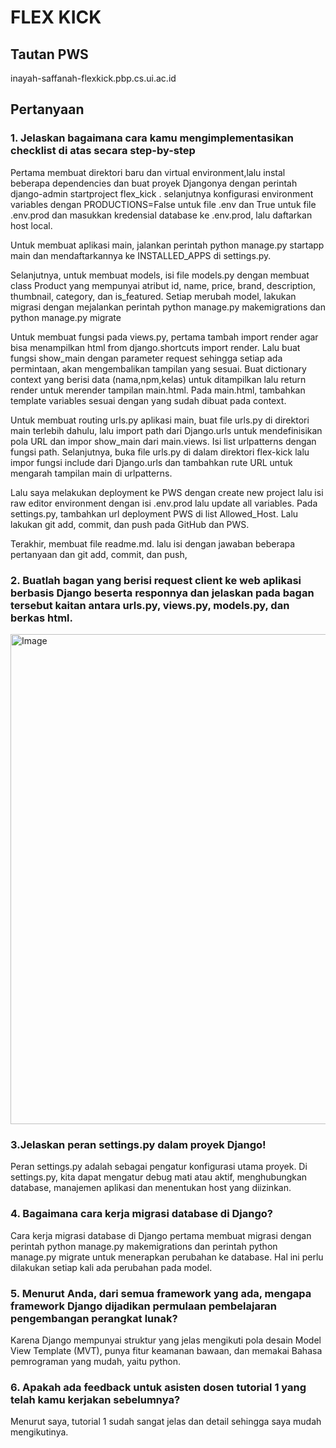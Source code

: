 # FLEX KICK
## Tautan PWS
inayah-saffanah-flexkick.pbp.cs.ui.ac.id

## Pertanyaan
### 1. Jelaskan bagaimana cara kamu mengimplementasikan checklist di atas secara step-by-step
Pertama membuat direktori baru dan virtual environment,lalu instal beberapa dependencies dan buat proyek Djangonya dengan perintah django-admin startproject flex_kick . selanjutnya konfigurasi environment variables dengan PRODUCTIONS=False untuk file .env dan True untuk file .env.prod dan masukkan kredensial database ke .env.prod, lalu daftarkan host local. 

Untuk membuat aplikasi main, jalankan perintah python manage.py startapp main dan mendaftarkannya ke INSTALLED_APPS di settings.py.

Selanjutnya, untuk membuat models, isi file models.py dengan membuat class Product yang mempunyai atribut id, name, price, brand, description, thumbnail, category, dan is_featured. Setiap merubah model, lakukan migrasi dengan mejalankan perintah python manage.py makemigrations dan python manage.py migrate

Untuk membuat fungsi pada views.py, pertama tambah import render agar bisa menampilkan html from django.shortcuts import render. Lalu buat fungsi show_main dengan parameter request sehingga setiap ada permintaan, akan mengembalikan tampilan yang sesuai. Buat dictionary context yang berisi data (nama,npm,kelas) untuk ditampilkan lalu return render untuk merender tampilan main.html. Pada main.html, tambahkan template variables sesuai dengan yang sudah dibuat pada context.

Untuk membuat routing urls.py aplikasi main, buat file urls.py di direktori main terlebih dahulu, lalu import path dari Django.urls untuk mendefinisikan pola URL dan impor show_main dari main.views. Isi list urlpatterns dengan fungsi path. Selanjutnya, buka file urls.py di dalam direktori flex-kick lalu impor fungsi include dari Django.urls dan tambahkan rute URL untuk mengarah tampilan main di urlpatterns.

Lalu saya melakukan deployment ke PWS dengan create new project lalu isi raw editor environment dengan isi .env.prod lalu update all variables. Pada settings.py, tambahkan url deployment PWS di list Allowed_Host. Lalu lakukan git add, commit, dan push pada GitHub dan PWS. 

Terakhir, membuat file readme.md. lalu isi dengan jawaban beberapa pertanyaan dan git add, commit, dan push,

### 2. Buatlah bagan yang berisi request client ke web aplikasi berbasis Django beserta responnya dan jelaskan pada bagan tersebut kaitan antara urls.py, views.py, models.py, dan berkas html.
<img width="1394" height="784" alt="Image" src="https://github.com/user-attachments/assets/7f2bff1e-c8ed-4768-a928-e43713bf34db" />

### 3.Jelaskan peran settings.py dalam proyek Django!
Peran settings.py adalah sebagai pengatur konfigurasi utama proyek. Di settings.py, kita dapat mengatur debug mati atau aktif, menghubungkan database, manajemen aplikasi dan menentukan host yang diizinkan.

### 4. Bagaimana cara kerja migrasi database di Django?
Cara kerja migrasi database di Django pertama membuat migrasi dengan perintah python manage.py makemigrations dan perintah python manage.py migrate untuk menerapkan perubahan ke database. Hal ini perlu dilakukan setiap kali ada perubahan pada model. 

### 5. Menurut Anda, dari semua framework yang ada, mengapa framework Django dijadikan permulaan pembelajaran pengembangan perangkat lunak?
Karena Django mempunyai struktur yang jelas mengikuti pola desain Model View Template (MVT), punya fitur keamanan bawaan, dan memakai Bahasa pemrograman yang mudah, yaitu python.

### 6. Apakah ada feedback untuk asisten dosen tutorial 1 yang telah kamu kerjakan sebelumnya?
Menurut saya, tutorial 1 sudah sangat jelas dan detail sehingga saya mudah mengikutinya.
